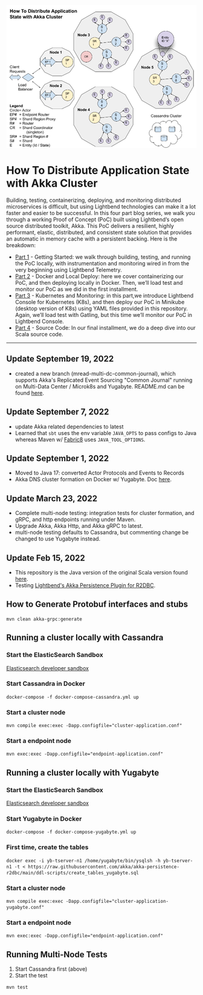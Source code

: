 ![Akka Cluster](Blog_Model.png)
# How To Distribute Application State with Akka Cluster

Building, testing, containerizing, deploying, and monitoring distributed microservices is difficult, but using Lightbend technologies can make it a lot faster and easier to be successful.
In this four part blog series, we walk you through a working Proof of Concept (PoC) built using Lightbend’s open source distributed toolkit, Akka. This PoC delivers a resilient, highly performant, elastic, distributed, and consistent state solution that provides an automatic in memory cache with a persistent backing. Here is the breakdown:
- [Part 1](https://www.lightbend.com/blog/how-to-distribute-application-state-with-akka-cluster-part-1-getting-started) - Getting Started: we walk through building, testing, and running the PoC locally, with instrumentation and monitoring wired in from the very beginning using Lightbend Telemetry. 
- [Part 2](https://www.lightbend.com/blog/how-to-distribute-application-state-with-akka-cluster-part-2-docker-and-local-deploy) - Docker and Local Deploy: here we cover containerizing our PoC, and then deploying locally in Docker. Then, we’ll load test and monitor our PoC as we did in the first installment.
- [Part 3](https://www.lightbend.com/blog/how-to-distribute-application-state-with-akka-cluster-part-3-kubernetes-monitoring) - Kubernetes and Monitoring: in this part,we introduce Lightbend Console for Kubernetes (K8s), and then deploy our PoC in Minikube (desktop version of K8s) using YAML files provided in this repository. Again, we’ll load test with Gatling, but this time we’ll monitor our PoC in Lightbend Console.
- [Part 4](https://www.lightbend.com/blog/how-to-distribute-application-state-with-akka-cluster-part-4-the-source-code) - Source Code: In our final installment, we do a deep dive into our Scala source code.
 	
----------------
## Update September 19, 2022
- created a new branch (mread-multi-dc-common-journal), which supports Akka's Replicated Event Sourcing "Common Journal" running on Multi-Data Center / Microk8s and Yugabyte. README.md can be found [here](./microk8s-multi-dc/README.md).

## Update September 7, 2022
- update Akka related dependencies to latest
- Learned that `sbt` uses the env variable `JAVA_OPTS` to pass configs to Java whereas Maven w/ [Fabric8](https://github.com/fabric8io/docker-maven-plugin) uses `JAVA_TOOL_OPTIONS`.

## Update September 1, 2022
- Moved to Java 17: converted Actor Protocols and Events to Records
- Akka DNS cluster formation on Docker w/ Yugabyte. Doc [here](DOCKER_DNS_YUGABYTE.md).

## Update March 23, 2022
- Complete multi-node testing: integration tests for cluster formation, and gRPC, and http endpoints running under Maven.
- Upgrade Akka, Akka Http, and Akka gRPC to latest.
- multi-node testing defaults to Cassandra, but commenting change be changed to use Yugabyte instead.

## Update Feb 15, 2022
- This repository is the Java version of the original Scala version found [here](https://github.com/michael-read/akka-typed-distributed-state-blog).
- Testing [Lightbend's Akka Persistence Plugin for R2DBC](https://github.com/akka/akka-persistence-r2dbc).

## How to Generate Protobuf interfaces and stubs
```
mvn clean akka-grpc:generate
```

## Running a cluster locally with Cassandra

### Start the ElasticSearch Sandbox
[Elasticsearch developer sandbox](https://developer.lightbend.com/docs/telemetry/current/sandbox/elastic-sandbox.html#elasticsearch-developer-sandbox)

### Start Cassandra in Docker
````
docker-compose -f docker-compose-cassandra.yml up
````

### Start a cluster node
````
mvn compile exec:exec -Dapp.configfile="cluster-application.conf"
````

### Start a endpoint node
````
mvn exec:exec -Dapp.configfile="endpoint-application.conf"
````

## Running a cluster locally with Yugabyte

### Start the ElasticSearch Sandbox
[Elasticsearch developer sandbox](https://developer.lightbend.com/docs/telemetry/current/sandbox/elastic-sandbox.html#elasticsearch-developer-sandbox)

### Start Yugabyte in Docker
````
docker-compose -f docker-compose-yugabyte.yml up
````

### First time, create the tables
````
docker exec -i yb-tserver-n1 /home/yugabyte/bin/ysqlsh -h yb-tserver-n1 -t < https://raw.githubusercontent.com/akka/akka-persistence-r2dbc/main/ddl-scripts/create_tables_yugabyte.sql
````

### Start a cluster node
````
mvn compile exec:exec -Dapp.configfile="cluster-application-yugabyte.conf"
````

### Start a endpoint node
````
mvn exec:exec -Dapp.configfile="endpoint-application.conf"
````

## Running Multi-Node Tests
1. Start Cassandra first (above)
2. Start the test
````
mvn test
 ````
